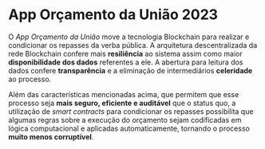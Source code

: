 # App Orçamento da União 2023
O _App Orçamento da União_ move a tecnologia Blockchain para realizar e condicionar os repasses da verba pública. A arquitetura descentralizada da rede Blockchain confere mais **resiliência** ao sistema assim como maior **disponibilidade dos dados** referentes a ele. A abertura para leitura dos dados confere **transparência** e a eliminação de intermediários **celeridade** ao processo.

Além das características mencionadas acima, que permitem que esse processo seja **mais seguro, eficiente e auditável** que o status quo, a utilização de _smart contracts_ para condicionar os repasses possibilita que algumas regras sobre a execução do orçamento sejam codificadas em lógica computacional e aplicadas automaticamente, tornando o processo **muito menos corruptível**.